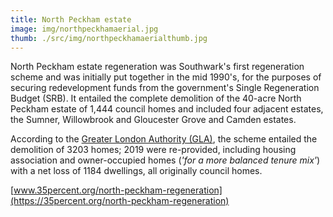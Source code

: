 ```yaml
---
title: North Peckham estate
image: img/northpeckhamaerial.jpg
thumb: ./src/img/northpeckhamaerialthumb.jpg
---
```

North Peckham estate regeneration was Southwark's first regeneration scheme and was initially put together in the mid 1990's, for the purposes of securing redevelopment funds from the government's Single Regeneration Budget (SRB). It entailed the complete demolition of the 40-acre North Peckham estate of 1,444 council homes and included four adjacent estates, the Sumner, Willowbrook and Gloucester Grove and Camden estates. 

According to the [Greater London Authority (GLA)](https://35percent.org/img/five-estates-peckham-report.pdf), the scheme entailed the demolition of 3203 homes; 2019 were re-provided, including housing association and owner-occupied homes (_'for a more balanced tenure mix'_) with a net loss of 1184 dwellings, all originally council homes.    

[www.35percent.org/north-peckham-regeneration](https://35percent.org/north-peckham-regeneration)
